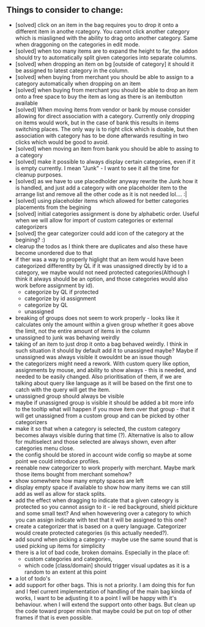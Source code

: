 ## Things to consider to change:

* [solved] click on an item in the bag requires you to drop it onto a different item in anothe rcategory. You cannot click another category which is miasligned with the ability to drag onto another category. Same when draggoning on the categories in edit mode.
* [solved] when too many items are to expand the height to far, the addon should try to automatically split given categories into separate columns.
* [solved] when dropping an item on bg [outside of category] it should it be assigned to latest category in the column.
* [solved] when buying from merchant you should be able to assign to a category automatically when dropping on an item 
* [solved] when buying from merchant you should be able to drop an item onto a free space to buy the item as long as there is an itembutton available
* [solved] When moving items from vendor or bank by mouse consider allowing for direct association with a category. Currently only dropping on items would work, but in the case of bank this results in items switching places. The only way is to right click which is doable, but then association with category has to be done afterwards resulting in two clicks which would be good to avoid.
* [solved] when moving an item from bank you should be able to assing to a category
* [solved] make it possible to always display certain categories, even if it is empty currently. I mean "Junk" - I want to see it all the time for cleanup purposes.
* [solved] as we have to use placedholder anyway rewrite the Junk how it is handled, and just add a category with one placeholder item to the arrange list and remove all the other code as it is not needed lol.... :|
* [solved] using placeholder items which allowed for better categories placements from the begining
* [solved] initial categories assignment is done by alphabetic order. Useful when we will allow for import of custom categories or external categorizers
* [solved] the gear categorizer could add icon of the category at the begining? :)
* clearup the todos as I think there are duplicates and also these have become unordered due to that
* if ther was a way to properly higlight that an item would have been categorized differentlty by QL if it was unassigned directly by id to a category, we maybe would not need protected categories(Although I think it always should be an option, and those categories would also work before assignment by id).
    * categorize by QL if protected
    * categorize by id assignment
    * categorize by QL
    * unassigned
* breaking of groups does not seem to work properly - looks like it calculates only the amount within a given group whether it goes above the limit, not the entire amount of items in the column
* unassigned to junk was behaving weirdly
* taking of an item to just drop it onto a bag behaved weirdly. I think in such situation it should by default add it to unassigned maybe? Maybe if unassigned was always visible it owouldnt be an issue though
* the categorizers might need a rework. With custom query like option, assignments by mouse, and ability to show always - this is needed, and needed to be easily changed. Also prioritisation of them, if we are talking about query like language as it will be based on the first one to catch with the query will get the item.
* unassigned group should always be visible
* maybe if unassigned group is visible it should be added a bit more info to the tooltip what will happen if you move item over that group - that it will get unassigned from a custom group and can be picked by other categorizers
* make it so that when a category is selected, the custom category becomes always visible during that time (?). Alternative is also to allow for multiselect and those selected are always shown, even after categories menu close.
* the config should be stored in account wide config so maybe at some point we could introduce profiles.
* reenable new categorizer to work properly with merchant. Maybe mark those items bought from merchant somehow?
* show somewhere how many empty spaces are left
* display empty space if available to show how many items we can still add as well as allow for stack splits.
* add the effect when dragging to indicate that a given cateogry is protected so you cannot assign to it - ie red background, shield pickture and some small text? And when howevering over a category to which you can assign indicate with text that it will be assigned to this one?
* create a categorizer that is based on a query language. Categorizer would create protected categories (is this actually needed?).
* add sound when picking a category - maybe use the same sound that is used picking up items for simplicity
* there is a lot of bad code, broken domains. Especially in the place of:
  * custom categories and categories,
  * which code [class/domain] should trigger visual updates as it is a random to an extent at this point
* a lot of todo's
* add support for other bags. This is not a priority. I am doing this for fun and I feel current implementation of handling of the main bag kinda of works, I want to be adjusting it to a point I will be happy with it's behaviour. when I will extend the support onto other bags. But clean up the code toward proper mixin that maybe could be put on top of other frames if that is even possible.
